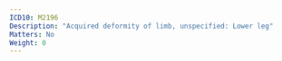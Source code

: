 ```yaml
---
ICD10: M2196
Description: "Acquired deformity of limb, unspecified: Lower leg"
Matters: No
Weight: 0
---
```


